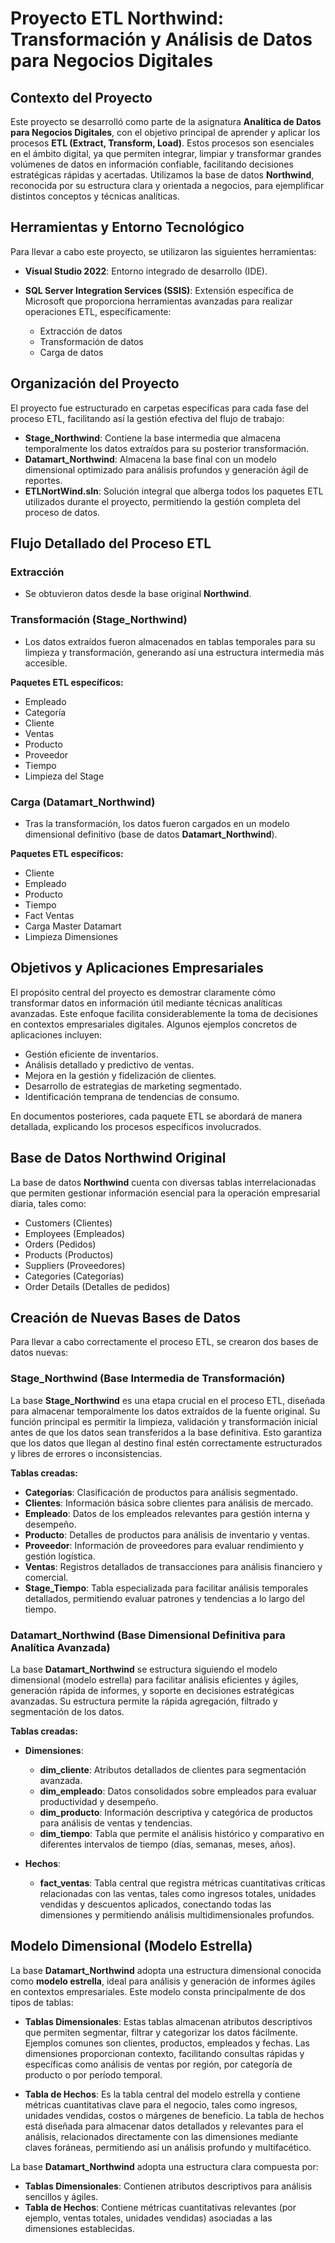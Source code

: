 # Proyecto ETL Northwind: Transformación y Análisis de Datos para Negocios Digitales

## Contexto del Proyecto

Este proyecto se desarrolló como parte de la asignatura **Analítica de Datos para Negocios Digitales**, con el objetivo principal de aprender y aplicar los procesos **ETL (Extract, Transform, Load)**. Estos procesos son esenciales en el ámbito digital, ya que permiten integrar, limpiar y transformar grandes volúmenes de datos en información confiable, facilitando decisiones estratégicas rápidas y acertadas. Utilizamos la base de datos **Northwind**, reconocida por su estructura clara y orientada a negocios, para ejemplificar distintos conceptos y técnicas analíticas.

## Herramientas y Entorno Tecnológico

Para llevar a cabo este proyecto, se utilizaron las siguientes herramientas:

- **Visual Studio 2022**: Entorno integrado de desarrollo (IDE).
- **SQL Server Integration Services (SSIS)**: Extensión específica de Microsoft que proporciona herramientas avanzadas para realizar operaciones ETL, específicamente:

  - Extracción de datos
  - Transformación de datos
  - Carga de datos

## Organización del Proyecto

El proyecto fue estructurado en carpetas específicas para cada fase del proceso ETL, facilitando así la gestión efectiva del flujo de trabajo:

- **Stage_Northwind**: Contiene la base intermedia que almacena temporalmente los datos extraídos para su posterior transformación.
- **Datamart_Northwind**: Almacena la base final con un modelo dimensional optimizado para análisis profundos y generación ágil de reportes.
- **ETLNortWind.sln**: Solución integral que alberga todos los paquetes ETL utilizados durante el proyecto, permitiendo la gestión completa del proceso de datos.

## Flujo Detallado del Proceso ETL

### Extracción

- Se obtuvieron datos desde la base original **Northwind**.

### Transformación (Stage_Northwind)

- Los datos extraídos fueron almacenados en tablas temporales para su limpieza y transformación, generando así una estructura intermedia más accesible.

**Paquetes ETL específicos:**

- Empleado
- Categoría
- Cliente
- Ventas
- Producto
- Proveedor
- Tiempo
- Limpieza del Stage

### Carga (Datamart_Northwind)

- Tras la transformación, los datos fueron cargados en un modelo dimensional definitivo (base de datos **Datamart_Northwind**).

**Paquetes ETL específicos:**

- Cliente
- Empleado
- Producto
- Tiempo
- Fact Ventas
- Carga Master Datamart
- Limpieza Dimensiones

## Objetivos y Aplicaciones Empresariales

El propósito central del proyecto es demostrar claramente cómo transformar datos en información útil mediante técnicas analíticas avanzadas. Este enfoque facilita considerablemente la toma de decisiones en contextos empresariales digitales. Algunos ejemplos concretos de aplicaciones incluyen:

- Gestión eficiente de inventarios.
- Análisis detallado y predictivo de ventas.
- Mejora en la gestión y fidelización de clientes.
- Desarrollo de estrategias de marketing segmentado.
- Identificación temprana de tendencias de consumo.

En documentos posteriores, cada paquete ETL se abordará de manera detallada, explicando los procesos específicos involucrados.

## Base de Datos Northwind Original

La base de datos **Northwind** cuenta con diversas tablas interrelacionadas que permiten gestionar información esencial para la operación empresarial diaria, tales como:

- Customers (Clientes)
- Employees (Empleados)
- Orders (Pedidos)
- Products (Productos)
- Suppliers (Proveedores)
- Categories (Categorías)
- Order Details (Detalles de pedidos)

## Creación de Nuevas Bases de Datos

Para llevar a cabo correctamente el proceso ETL, se crearon dos bases de datos nuevas:

### Stage_Northwind (Base Intermedia de Transformación)

La base **Stage_Northwind** es una etapa crucial en el proceso ETL, diseñada para almacenar temporalmente los datos extraídos de la fuente original. Su función principal es permitir la limpieza, validación y transformación inicial antes de que los datos sean transferidos a la base definitiva. Esto garantiza que los datos que llegan al destino final estén correctamente estructurados y libres de errores o inconsistencias.

**Tablas creadas:**

- **Categorías**: Clasificación de productos para análisis segmentado.
- **Clientes**: Información básica sobre clientes para análisis de mercado.
- **Empleado**: Datos de los empleados relevantes para gestión interna y desempeño.
- **Producto**: Detalles de productos para análisis de inventario y ventas.
- **Proveedor**: Información de proveedores para evaluar rendimiento y gestión logística.
- **Ventas**: Registros detallados de transacciones para análisis financiero y comercial.
- **Stage_Tiempo**: Tabla especializada para facilitar análisis temporales detallados, permitiendo evaluar patrones y tendencias a lo largo del tiempo.

### Datamart_Northwind (Base Dimensional Definitiva para Analítica Avanzada)

La base **Datamart_Northwind** se estructura siguiendo el modelo dimensional (modelo estrella) para facilitar análisis eficientes y ágiles, generación rápida de informes, y soporte en decisiones estratégicas avanzadas. Su estructura permite la rápida agregación, filtrado y segmentación de los datos.

**Tablas creadas:**

- **Dimensiones**:

  - **dim_cliente**: Atributos detallados de clientes para segmentación avanzada.
  - **dim_empleado**: Datos consolidados sobre empleados para evaluar productividad y desempeño.
  - **dim_producto**: Información descriptiva y categórica de productos para análisis de ventas y tendencias.
  - **dim_tiempo**: Tabla que permite el análisis histórico y comparativo en diferentes intervalos de tiempo (días, semanas, meses, años).

- **Hechos**:

  - **fact_ventas**: Tabla central que registra métricas cuantitativas críticas relacionadas con las ventas, tales como ingresos totales, unidades vendidas y descuentos aplicados, conectando todas las dimensiones y permitiendo análisis multidimensionales profundos.

## Modelo Dimensional (Modelo Estrella)

La base **Datamart_Northwind** adopta una estructura dimensional conocida como **modelo estrella**, ideal para análisis y generación de informes ágiles en contextos empresariales. Este modelo consta principalmente de dos tipos de tablas:

- **Tablas Dimensionales**: Estas tablas almacenan atributos descriptivos que permiten segmentar, filtrar y categorizar los datos fácilmente. Ejemplos comunes son clientes, productos, empleados y fechas. Las dimensiones proporcionan contexto, facilitando consultas rápidas y específicas como análisis de ventas por región, por categoría de producto o por período temporal.

- **Tabla de Hechos**: Es la tabla central del modelo estrella y contiene métricas cuantitativas clave para el negocio, tales como ingresos, unidades vendidas, costos o márgenes de beneficio. La tabla de hechos está diseñada para almacenar datos detallados y relevantes para el análisis, relacionados directamente con las dimensiones mediante claves foráneas, permitiendo así un análisis profundo y multifacético.

La base **Datamart_Northwind** adopta una estructura clara compuesta por:

- **Tablas Dimensionales**: Contienen atributos descriptivos para análisis sencillos y ágiles.
- **Tabla de Hechos**: Contiene métricas cuantitativas relevantes (por ejemplo, ventas totales, unidades vendidas) asociadas a las dimensiones establecidas.
